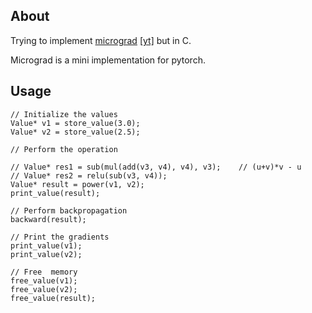 ## About 

Trying to implement [micrograd](https://github.com/karpathy/micrograd) [[yt]](https://youtu.be/VMj-3S1tku0) but in C.

Micrograd is a mini implementation for pytorch.

## Usage

```
// Initialize the values
Value* v1 = store_value(3.0);
Value* v2 = store_value(2.5);

// Perform the operation

// Value* res1 = sub(mul(add(v3, v4), v4), v3);    // (u+v)*v - u
// Value* res2 = relu(sub(v3, v4));
Value* result = power(v1, v2);
print_value(result);

// Perform backpropagation
backward(result);

// Print the gradients
print_value(v1);
print_value(v2);

// Free  memory
free_value(v1);
free_value(v2);
free_value(result);

```

